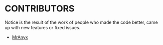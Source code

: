 # CONTRIBUTORS

Notice is the result of the work of people who made the code better, came up with new features or fixed issues.

- [MrAnyx](https://github.com/MrAnyx)